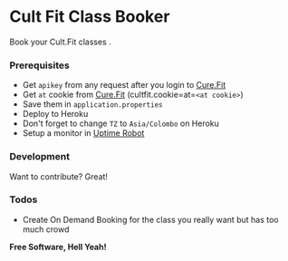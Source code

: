 # Cult Fit Class Booker

Book your Cult.Fit classes .

### Prerequisites
- Get `apikey` from any request after you login to [Cure.Fit](https://cult.fit/)
- Get `at` cookie from [Cure.Fit](https://cult.fit/) (cultfit.cookie=at=`<at cookie>`)
- Save them in `application.properties`
- Deploy to Heroku
- Don't forget to change `TZ` to `Asia/Colombo` on Heroku
- Setup a monitor in [Uptime Robot](https://uptimerobot.com/)

### Development

Want to contribute? Great!


### Todos

 - Create On Demand Booking for the class you really want but has too much crowd

**Free Software, Hell Yeah!**
